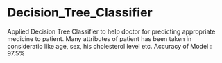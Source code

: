 # Decision_Tree_Classifier
Applied Decision Tree Classifier to help doctor for predicting appropriate medicine to patient.
Many attributes of patient has been taken in consideratio like age, sex, his cholesterol level etc.
Accuracy of Model : 97.5%
